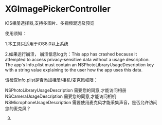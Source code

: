 # XGImagePickerController
iOS相册选择器,支持多图片、多视频混选及预览

使用须知：

1.本工具只适用于iOS8.0以上系统

2.如果运行崩溃， 崩溃信息log为：This app has crashed because it attempted to access privacy-sensitive data without a usage description.  The app's Info.plist must contain an NSPhotoLibraryUsageDescription key with a string value explaining to the user how the app uses this data.

请检查Info.plist是否添加相册/相机/麦克风权限：

<key>NSPhotoLibraryUsageDescription</key>
<string>需要您的同意,才能访问相册</string>
<key>NSCameraUsageDescription</key>
<string>需要您的同意,才能访问相机</string>
<key>NSMicrophoneUsageDescription</key>
<string>需要使用麦克风才能采集声音，是否允许访问您的麦克风？</string>


3.


